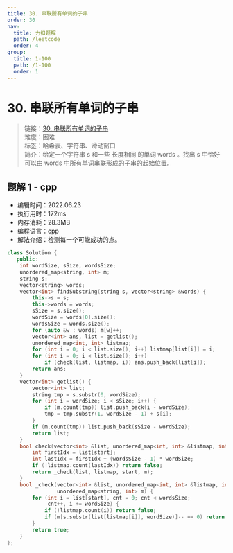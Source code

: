 ```yaml
---
title: 30. 串联所有单词的子串
order: 30
nav:
  title: 力扣题解
  path: /leetcode
  order: 4
group:
  title: 1-100
  path: /1-100
  order: 1
---
```


# 30. 串联所有单词的子串

> 链接：[30. 串联所有单词的子串](https://leetcode.cn/problems/substring-with-concatenation-of-all-words/)  
> 难度：困难  
> 标签：哈希表、字符串、滑动窗口  
> 简介：给定一个字符串 s 和一些 长度相同 的单词 words 。找出 s 中恰好可以由 words 中所有单词串联形成的子串的起始位置。

## 题解 1 - cpp

- 编辑时间：2022.06.23
- 执行用时：172ms
- 内存消耗：28.3MB
- 编程语言：cpp
- 解法介绍：检测每一个可能成功的点。

```cpp
class Solution {
   public:
    int wordSize, sSize, wordsSize;
    unordered_map<string, int> m;
    string s;
    vector<string> words;
    vector<int> findSubstring(string s, vector<string> &words) {
        this->s = s;
        this->words = words;
        sSize = s.size();
        wordSize = words[0].size();
        wordsSize = words.size();
        for (auto &w : words) m[w]++;
        vector<int> ans, list = getlist();
        unordered_map<int, int> listmap;
        for (int i = 0; i < list.size(); i++) listmap[list[i]] = i;
        for (int i = 0; i < list.size(); i++)
            if (check(list, listmap, i)) ans.push_back(list[i]);
        return ans;
    }
    vector<int> getlist() {
        vector<int> list;
        string tmp = s.substr(0, wordSize);
        for (int i = wordSize; i < sSize; i++) {
            if (m.count(tmp)) list.push_back(i - wordSize);
            tmp = tmp.substr(1, wordSize - 1) + s[i];
        }
        if (m.count(tmp)) list.push_back(sSize - wordSize);
        return list;
    }
    bool check(vector<int> &list, unordered_map<int, int> &listmap, int start) {
        int firstIdx = list[start];
        int lastIdx = firstIdx + (wordsSize - 1) * wordSize;
        if (!listmap.count(lastIdx)) return false;
        return _check(list, listmap, start, m);
    }
    bool _check(vector<int> &list, unordered_map<int, int> &listmap, int start,
                unordered_map<string, int> m) {
        for (int i = list[start], cnt = 0; cnt < wordsSize;
             cnt++, i += wordSize) {
            if (!listmap.count(i)) return false;
            if (m[s.substr(list[listmap[i]], wordSize)]-- == 0) return false;
        }
        return true;
    }
};
```
